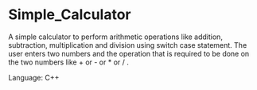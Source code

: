 # Simple_Calculator
A simple calculator to perform arithmetic operations like addition, subtraction, multiplication and division using switch case statement. The user enters two numbers and the operation that is required to be done on the two numbers like + or - or * or / .

Language: C++
